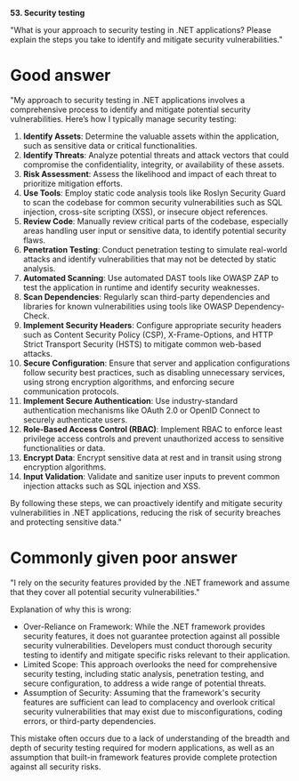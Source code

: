 **53. Security testing**

"What is your approach to security testing in .NET applications? Please explain the steps you take to identify and mitigate security vulnerabilities."

# Good answer

"My approach to security testing in .NET applications involves a comprehensive process to identify and mitigate potential security vulnerabilities. Here’s how I typically manage security testing:
1.	**Identify Assets**: Determine the valuable assets within the application, such as sensitive data or critical functionalities.
2.	**Identify Threats**: Analyze potential threats and attack vectors that could compromise the confidentiality, integrity, or availability of these assets.
3.	**Risk Assessment**: Assess the likelihood and impact of each threat to prioritize mitigation efforts.
4.	**Use Tools**: Employ static code analysis tools like Roslyn Security Guard to scan the codebase for common security vulnerabilities such as SQL injection, cross-site scripting (XSS), or insecure object references.
5.	**Review Code**: Manually review critical parts of the codebase, especially areas handling user input or sensitive data, to identify potential security flaws.
6.	**Penetration Testing**: Conduct penetration testing to simulate real-world attacks and identify vulnerabilities that may not be detected by static analysis.
7.	**Automated Scanning**: Use automated DAST tools like OWASP ZAP to test the application in runtime and identify security weaknesses.
8.	**Scan Dependencies**: Regularly scan third-party dependencies and libraries for known vulnerabilities using tools like OWASP Dependency-Check.
9.	**Implement Security Headers**: Configure appropriate security headers such as Content Security Policy (CSP), X-Frame-Options, and HTTP Strict Transport Security (HSTS) to mitigate common web-based attacks.
10.	**Secure Configuration**: Ensure that server and application configurations follow security best practices, such as disabling unnecessary services, using strong encryption algorithms, and enforcing secure communication protocols.
11.	**Implement Secure Authentication**: Use industry-standard authentication mechanisms like OAuth 2.0 or OpenID Connect to securely authenticate users.
12.	**Role-Based Access Control (RBAC)**: Implement RBAC to enforce least privilege access controls and prevent unauthorized access to sensitive functionalities or data.
13.	**Encrypt Data**: Encrypt sensitive data at rest and in transit using strong encryption algorithms.
14.	**Input Validation**: Validate and sanitize user inputs to prevent common injection attacks such as SQL injection and XSS.

By following these steps, we can proactively identify and mitigate security vulnerabilities in .NET applications, reducing the risk of security breaches and protecting sensitive data."

# Commonly given poor answer

"I rely on the security features provided by the .NET framework and assume that they cover all potential security vulnerabilities."

Explanation of why this is wrong:
- Over-Reliance on Framework: While the .NET framework provides security features, it does not guarantee protection against all possible security vulnerabilities. Developers must conduct thorough security testing to identify and mitigate specific risks relevant to their application.
- Limited Scope: This approach overlooks the need for comprehensive security testing, including static analysis, penetration testing, and secure configuration, to address a wide range of potential threats.
- Assumption of Security: Assuming that the framework's security features are sufficient can lead to complacency and overlook critical security vulnerabilities that may exist due to misconfigurations, coding errors, or third-party dependencies.

This mistake often occurs due to a lack of understanding of the breadth and depth of security testing required for modern applications, as well as an assumption that built-in framework features provide complete protection against all security risks.
